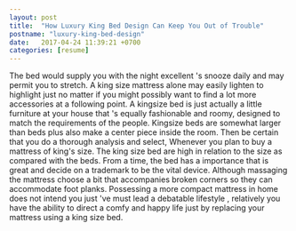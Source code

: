 ```yaml
---
layout: post
title:  "How Luxury King Bed Design Can Keep You Out of Trouble"
postname: "luxury-king-bed-design"
date:   2017-04-24 11:39:21 +0700
categories: [resume]
---
```

The bed would supply you with the night excellent 's snooze daily and may permit you to stretch. A king size mattress alone may easily lighten to highlight just no matter if you might possibly want to find a lot more accessories at a following point. A kingsize bed is just actually a little furniture at your house that 's equally fashionable and roomy, designed to match the requirements of the people. Kingsize beds are somewhat larger than beds plus also make a center piece inside the room. Then be certain that you do a thorough analysis and select, Whenever you plan to buy a mattress of king's size. The king size bed are high in relation to the size as compared with the beds. From a time, the bed has a importance that is great and decide on a trademark to be the vital device. Although massaging the mattress choose a bit that accompanies broken corners so they can accommodate foot planks. Possessing a more compact mattress in home does not intend you just 've must lead a debatable lifestyle , relatively you have the ability to direct a comfy and happy life just by replacing your mattress using a king size bed.
